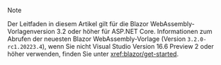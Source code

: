 > [!NOTE]
> Der Leitfaden in diesem Artikel gilt für die Blazor WebAssembly-Vorlagenversion 3.2 oder höher für ASP.NET Core. Informationen zum Abrufen der neuesten Blazor WebAssembly-Vorlage (Version `3.2.0-rc1.20223.4`), wenn Sie nicht Visual Studio Version 16.6 Preview 2 oder höher verwenden, finden Sie unter <xref:blazor/get-started>.
